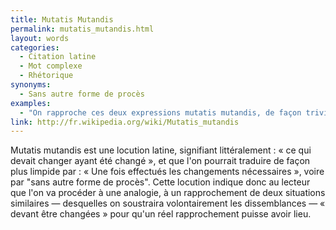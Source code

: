 ```yaml
---
title: Mutatis Mutandis
permalink: mutatis_mutandis.html
layout: words
categories:
  - Citation latine
  - Mot complexe
  - Rhétorique
synonyms:
  - Sans autre forme de procès
examples:
  - "On rapproche ces deux expressions mutatis mutandis, de façon triviale et bestiale."
link: http://fr.wikipedia.org/wiki/Mutatis_mutandis
---
```


Mutatis mutandis est une locution latine, signifiant littéralement : « ce qui devait changer ayant été changé », et que l'on pourrait traduire de façon plus limpide par : « Une fois effectués les changements nécessaires », voire par "sans autre forme de procès". Cette locution indique donc au lecteur que l'on va procéder à une analogie, à un rapprochement de deux situations similaires — desquelles on soustraira volontairement les dissemblances — « devant être changées » pour qu'un réel rapprochement puisse avoir lieu.

